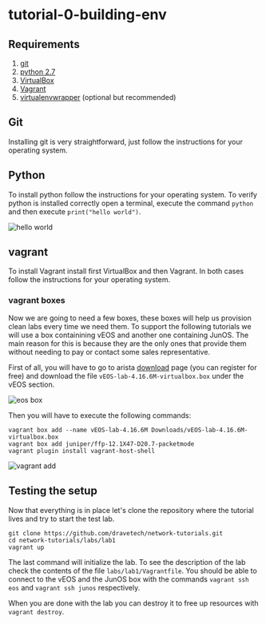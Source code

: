 # tutorial-0-building-env

## Requirements

1. [git](https://git-scm.com/downloads)
1. [python 2.7](https://www.python.org/downloads/)
1. [VirtualBox](https://www.virtualbox.org/wiki/Downloads)
1. [Vagrant](https://www.vagrantup.com/docs/installation/)
1. [virtualenvwrapper](http://virtualenvwrapper.readthedocs.io/en/latest/install.html) (optional but recommended)

## Git

Installing git is very straightforward, just follow the instructions for your operating system.

## Python

To install python follow the instructions for your operating system. To verify python is installed correctly open a terminal, execute the command ``python`` and then execute ``print("hello world")``.

![hello world](content/python.png)

## vagrant

To install Vagrant install first VirtualBox and then Vagrant. In both cases follow the instructions for your operating system.

### vagrant boxes

Now we are going to need a few boxes, these boxes will help us provision clean labs every time we need them. To support the following tutorials we will use a box containining vEOS and another one containing JunOS. The main reason for this is because they are the only ones that provide them without needing to pay or contact some sales representative.

First of all, you will have to go to arista [download](http://www.arista.com/en/support/software-download) page (you can register for free) and download the file ``vEOS-lab-4.16.6M-virtualbox.box`` under the vEOS section.

![eos box](content/support_arista.png)

Then you will have to execute the following commands:

    vagrant box add --name vEOS-lab-4.16.6M Downloads/vEOS-lab-4.16.6M-virtualbox.box
    vagrant box add juniper/ffp-12.1X47-D20.7-packetmode
    vagrant plugin install vagrant-host-shell

![vagrant add](content/vagrant_add.png)

## Testing the setup

Now that everything is in place let's clone the repository where the tutorial lives and try to start the test lab.

    git clone https://github.com/dravetech/network-tutorials.git
    cd network-tutorials/labs/lab1
    vagrant up

The last command will initialize the lab. To see the description of the lab check the contents of the file ``labs/lab1/Vagrantfile``. You should be able to connect to the vEOS and the JunOS box with the commands ``vagrant ssh eos`` and ``vagrant ssh junos`` respectively.

When you are done with the lab you can destroy it to free up resources with ``vagrant destroy``.
